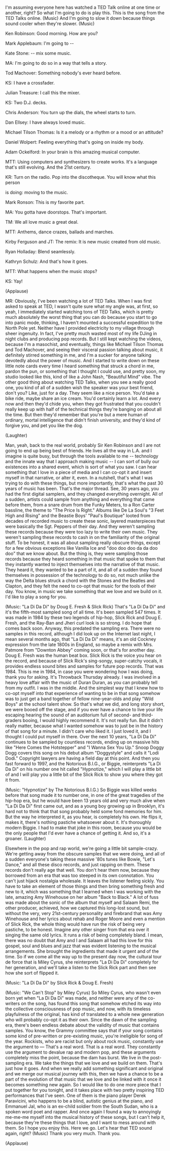 
I&#39;m assuming everyone here has watched
a TED Talk online at one time or another, right?
So what I&#39;m going to do is play this.
This is the song from the TED Talks online.
(Music)
And I&#39;m going to slow it down
because things sound cooler when they&#39;re slower.
(Music)

Ken Robinson: Good morning. How are you?

Mark Applebaum: I&#39;m going to --

Kate Stone: -- mix some music.

MA: I&#39;m going to do so in a way that tells a story.

Tod Machover: Something nobody&#39;s ever heard before.

KS: I have a crossfader.

Julian Treasure: I call this the mixer.

KS: Two D.J. decks.

Chris Anderson: You turn up the 
dials, the wheel starts to turn.

Dan Ellsey: I have always loved music.

Michael Tilson Thomas: Is it a melody 
or a rhythm or a mood or an attitude?

Daniel Wolpert: Feeling everything 
that&#39;s going on inside my body.

Adam Ockelford: In your brain is 
this amazing musical computer.

MTT: Using computers and synthesizers to create 
works. It&#39;s a language that&#39;s still evolving.
And the 21st century.

KR: Turn on the radio. Pop into the discotheque.
You will know what this person 

is doing: moving to the music.

Mark Ronson: This is my favorite part.

MA: You gotta have doorstops. That&#39;s important.

TM: We all love music a great deal.

MTT: Anthems, dance crazes, ballads and marches.

Kirby Ferguson and JT: The remix: It 
is new music created from old music.

Ryan Holladay: Blend seamlessly.

Kathryn Schulz: And that&#39;s how it goes.

MTT: What happens when the music stops?

KS: Yay!

(Applause)


MR: Obviously, I&#39;ve been watching a lot of TED Talks.
When I was first asked to speak at TED,
I wasn&#39;t quite sure what my angle was, at first,
so yeah, I immediately started
watching tons of TED Talks,
which is pretty much absolutely
the worst thing that you can do
because you start to go into panic mode, thinking,
I haven&#39;t mounted a successful
expedition to the North Pole yet.
Neither have I provided electricity
to my village through sheer ingenuity.
In fact, I&#39;ve pretty much wasted most of my life
DJing in night clubs
and producing pop records.
But I still kept watching the videos,
because I&#39;m a masochist,
and eventually, things like Michael Tilson Thomas
and Tod Machover, and seeing
their visceral passion talking about music,
it definitely stirred something in me,
and I&#39;m a sucker for anyone talking devotedly
about the power of music.
And I started to write down on these little note cards
every time I heard something
that struck a chord in me, pardon the pun,
or something that I thought I could use,
and pretty soon, my studio looked like this,
kind of like a John Nash, &quot;Beautiful Mind&quot; vibe.
The other good thing about watching TED Talks,
when you see a really good one,
you kind of all of a sudden wish the speaker
was your best friend, don&#39;t you? Like, just for a day.
They seem like a nice person.
You&#39;d take a bike ride, maybe share an ice cream.
You&#39;d certainly learn a lot.
And every now and then they&#39;d chide you,
when they got frustrated that you couldn&#39;t really
keep up with half of the technical things
they&#39;re banging on about all the time.
But then they&#39;d remember that
you&#39;re but a mere human
of ordinary, mortal intelligence
that didn&#39;t finish university,
and they&#39;d kind of forgive you,
and pet you like the dog.

(Laughter)

Man, yeah, back to the real world,
probably Sir Ken Robinson and I
are not going to end up being best of friends.
He lives all the way in L.A.
and I imagine is quite busy,
but through the tools available to me -- technology
and the innate way that I approach making music --
I can sort of bully our existences
into a shared event,
which is sort of what you saw.
I can hear something that I love in a piece of media
and I can co-opt it
and insert myself in that narrative,
or alter it, even.
In a nutshell, that&#39;s what I was trying to do
with these things, but more importantly,
that&#39;s what the past 30 years of music has been.
That&#39;s the major thread.
See, 30 years ago, you had the first digital samplers,
and they changed everything overnight.
All of a sudden, artists could sample
from anything and everything that came before them,
from a snare drum from the Funky Meters,
to a Ron Carter bassline,
the theme to &quot;The Price Is Right.&quot;
Albums like De La Soul&#39;s &quot;3 Feet High and Rising&quot;
and the Beastie Boys&#39; &quot;Paul&#39;s Boutique&quot;
looted from decades of recorded music
to create these sonic, layered masterpieces
that were basically the Sgt. Peppers of their day.
And they weren&#39;t sampling these records
because they were too lazy to write their own music.
They weren&#39;t sampling these records to cash in on
the familiarity of the original stuff.
To be honest, it was all about sampling
really obscure things,
except for a few obvious exceptions
like Vanilla Ice and &quot;doo doo doo da da doo doo&quot;
that we know about.
But the thing is,
they were sampling those records
because they heard something in that music
that spoke to them
that they instantly wanted to inject themselves
into the narrative of that music.
They heard it, they wanted to be a part of it,
and all of a sudden they found themselves
in possession of the technology to do so,
not much unlike the way the Delta blues
struck a chord with the Stones
and the Beatles and Clapton,
and they felt the need to co-opt that music
for the tools of their day.
You know, in music we take something that we love
and we build on it.
I&#39;d like to play a song for you.

(Music: &quot;La Di Da Di&quot; by Doug E. Fresh &amp; Slick Rick)
That&#39;s &quot;La Di Da Di&quot; and it&#39;s the fifth-most sampled
song of all time.
It&#39;s been sampled 547 times.
It was made in 1984 by these two legends of hip-hop,
Slick Rick and Doug E. Fresh,
and the Ray-Ban and Jheri curl look is so strong.
I do hope that comes back soon.
Anyway, this predated the sampling era.
There were no samples in this record,
although I did look up on the Internet last night,
I mean several months ago,
that &quot;La Di Da Di&quot; means, it&#39;s an old
Cockney expression from the late 1800s in England,
so maybe a remix with Mrs. Patmore
from &quot;Downton Abbey&quot; coming soon,
or that&#39;s for another day.
Doug E. Fresh was the human beat box.
Slick Rick is the voice you hear on the record,
and because of Slick Rick&#39;s sing-songy,
super-catchy vocals, it provides endless sound bites
and samples for future pop records.
That was 1984.
This is me in 1984, in case you were wondering
how I was doing, thank you for asking.
It&#39;s Throwback Thursday already.
I was involved in a heavy love affair
with the music of Duran Duran,
as you can probably tell from my outfit.
I was in the middle.
And the simplest way that I knew
how to co-opt myself into that experience
of wanting to be in that song somehow
was to just get a band together
of fellow nine-year-olds
and play &quot;Wild Boys&quot; at the school talent show.
So that&#39;s what we did, and long story short,
we were booed off the stage,
and if you ever have a chance to live your life
escaping hearing the sound of an auditorium
full of second- and third-graders booing,
I would highly recommend it. It&#39;s not really fun.
But it didn&#39;t really matter,
because what I wanted somehow
was to just be in the history
of that song for a minute.
I didn&#39;t care who liked it.
I just loved it, and I thought
I could put myself in there.
Over the next 10 years, &quot;La Di Da Di&quot;
continues to be sampled by countless records,
ending up on massive hits like
&quot;Here Comes the Hotstepper&quot;
and &quot;I Wanna Sex You Up.&quot;
Snoop Doggy Dogg covers this song
on his debut album &quot;Doggystyle&quot;
and calls it &quot;Lodi Dodi.&quot;
Copyright lawyers are having
a field day at this point.
And then you fast forward to 1997,
and the Notorious B.I.G., or Biggie,
reinterprets &quot;La Di Da Di&quot;
on his number one hit called &quot;Hypnotize,&quot;
which I will play a little bit of
and I will play you a little bit of the Slick Rick
to show you where they got it from.

(Music: &quot;Hypnotize&quot; by The Notorious B.I.G.)
So Biggie was killed
weeks before that song made it to number one,
in one of the great tragedies of the hip-hop era,
but he would have been 13 years old
and very much alive when
&quot;La Di Da Di&quot; first came out,
and as a young boy
growing up in Brooklyn,
it&#39;s hard not to think that that song probably held
some fond memories for him.
But the way he interpreted it, as you hear,
is completely his own.
He flips it, makes it,
there&#39;s nothing pastiche whatsoever about it.
It&#39;s thoroughly modern Biggie.
I had to make that joke in this room,
because you would be the only people
that I&#39;d ever have a chance of getting it.
And so, it&#39;s a groaner. 
(Laughter)

Elsewhere in the pop and rap world,
we&#39;re going a little bit sample-crazy.
We&#39;re getting away from the obscure
samples that we were doing,
and all of a sudden everyone&#39;s taking
these massive &#39;80s tunes like Bowie, &quot;Let&#39;s Dance,&quot;
and all these disco records,
and just rapping on them.
These records don&#39;t really age that well.
You don&#39;t hear them now, because they borrowed
from an era that was too steeped
in its own connotation.
You can&#39;t just hijack nostalgia wholesale.
It leaves the listener feeling sickly.
You have to take an element of those things
and then bring something fresh and new to it,
which was something that I learned
when I was working with the late,
amazing Amy Winehouse
on her album &quot;Back to Black.&quot;
A lot of fuss was made about the sonic of the album
that myself and Salaam Remi, the other producer,
achieved, how we captured this long-lost sound,
but without the very, very 21st-century personality
and firebrand that was Amy Winehouse
and her lyrics about rehab and Roger Moore
and even a mention of Slick Rick,
the whole thing would have run the risk
of being very pastiche, to be honest.
Imagine any other singer from that era over it
singing the same old lyrics.
It runs a risk of being completely bland.
I mean, there was no doubt that Amy
and I and Salaam all had this love
for this gospel, soul and blues and jazz
that was evident listening to
the musical arrangements.
She brought the ingredients that made it urgent
and of the time.
So if we come all the way up to the present day now,
the cultural tour de force that is Miley Cyrus,
she reinterprets &quot;La Di Da Di&quot;
completely for her generation,
and we&#39;ll take a listen to the Slick Rick part
and then see how she sort of flipped it.

(Music: &quot;La Di Da Di&quot; by Slick Rick &amp; Doug E. Fresh)

(Music: &quot;We Can&#39;t Stop&quot; by Miley Cyrus)
So Miley Cyrus,
who wasn&#39;t even born yet
when &quot;La Di Da Di&quot; was made,
and neither were any of the co-writers on the song,
has found this song that somehow
etched its way into the collective
consciousness of pop music,
and now, with its timeless playfulness of the original,
has kind of translated to a whole new generation
who will probably co-opt it as their own.
Since the dawn of the sampling era,
there&#39;s been endless debate
about the validity of music that contains samples.
You know, the Grammy committee says that
if your song contains some kind of pre-written
or pre-existing music,
you&#39;re ineligible for song of the year.
Rockists, who are racist
but only about rock music,
constantly use the argument to —
That&#39;s a real word. That is a real word.
They constantly use the argument to devalue rap
and modern pop,
and these arguments completely miss the point,
because the dam has burst.
We live in the post-sampling era.
We take the things that we love
and we build on them.
That&#39;s just how it goes.
And when we really add
something significant and original
and we merge our musical journey with this,
then we have a chance to be
a part of the evolution of that music that we love
and be linked with it once it
becomes something new again.
So I would like to do one more piece
that I put together for you tonight,
and it takes place with two
pretty inspiring TED performances that I&#39;ve seen.
One of them is the piano player Derek Paravicini,
who happens to be a blind,
autistic genius at the piano,
and Emmanuel Jal, who is an ex-child soldier
from the South Sudan,
who is a spoken word poet and rapper.
And once again I found a way to annoyingly
me-me-me myself into the musical history
of these songs,
but I can&#39;t help it,
because they&#39;re these things that I love,
and I want to mess around with them.
So I hope you enjoy this. Here we go.
Let&#39;s hear that TED sound again, right?
(Music)
Thank you very much. Thank you.

(Applause)

